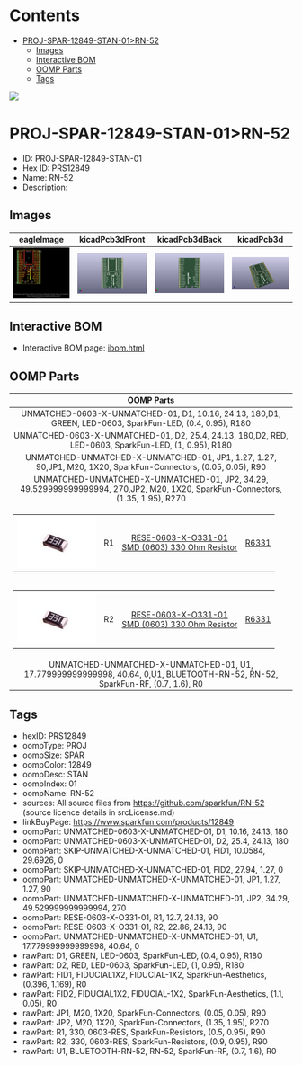 



Contents
========

* [PROJ-SPAR-12849-STAN-01>RN-52](#proj-spar-12849-stan-01rn-52)
	* [Images](#images)
	* [Interactive BOM](#interactive-bom)
	* [OOMP Parts](#oomp-parts)
	* [Tags](#tags)
  
![][im]
# PROJ-SPAR-12849-STAN-01>RN-52

- ID: PROJ-SPAR-12849-STAN-01
- Hex ID: PRS12849
- Name: RN-52
- Description: 

## Images
  
  

|eagleImage|kicadPcb3dFront|kicadPcb3dBack|kicadPcb3d|
| :---: | :---: | :---: | :---: |
|[![eagleImage](eagleImage_140.png)](eagleImage_600.png)|[![kicadPcb3dFront](kicadPcb3dFront_140.png)](kicadPcb3dFront_600.png)|[![kicadPcb3dBack](kicadPcb3dBack_140.png)](kicadPcb3dBack_600.png)|[![kicadPcb3d](kicadPcb3d_140.png)](kicadPcb3d_600.png)|

## Interactive BOM

- Interactive BOM page: [ibom.html](kicad/bom/ibom.html)

## OOMP Parts
  

|OOMP Parts|
| :---: |
|UNMATCHED-0603-X-UNMATCHED-01, D1, 10.16, 24.13, 180,D1, GREEN, LED-0603, SparkFun-LED, (0.4, 0.95), R180|
|UNMATCHED-0603-X-UNMATCHED-01, D2, 25.4, 24.13, 180,D2, RED, LED-0603, SparkFun-LED, (1, 0.95), R180|
|UNMATCHED-UNMATCHED-X-UNMATCHED-01, JP1, 1.27, 1.27, 90,JP1, M20, 1X20, SparkFun-Connectors, (0.05, 0.05), R90|
|UNMATCHED-UNMATCHED-X-UNMATCHED-01, JP2, 34.29, 49.529999999999994, 270,JP2, M20, 1X20, SparkFun-Connectors, (1.35, 1.95), R270|
|<table><tr><td>![RESE-0603-X-O331-01](https://raw.githubusercontent.com/oomlout/oomlout_OOMP_parts/main/RESE-0603-X-O331-01/image_140.jpg)</td><td> R1</td><td>[RESE-0603-X-O331-01<br>SMD (0603) 330 Ohm Resistor](https://github.com/oomlout/oomlout_OOMP_parts/tree/main/RESE-0603-X-O331-01/)</td><td>[R6331](https://github.com/oomlout/oomlout_OOMP_parts/tree/main/RESE-0603-X-O331-01/)</td></tr></table>|
|<table><tr><td>![RESE-0603-X-O331-01](https://raw.githubusercontent.com/oomlout/oomlout_OOMP_parts/main/RESE-0603-X-O331-01/image_140.jpg)</td><td> R2</td><td>[RESE-0603-X-O331-01<br>SMD (0603) 330 Ohm Resistor](https://github.com/oomlout/oomlout_OOMP_parts/tree/main/RESE-0603-X-O331-01/)</td><td>[R6331](https://github.com/oomlout/oomlout_OOMP_parts/tree/main/RESE-0603-X-O331-01/)</td></tr></table>|
|UNMATCHED-UNMATCHED-X-UNMATCHED-01, U1, 17.779999999999998, 40.64, 0,U1, BLUETOOTH-RN-52, RN-52, SparkFun-RF, (0.7, 1.6), R0|

## Tags

- hexID: PRS12849
- oompType: PROJ
- oompSize: SPAR
- oompColor: 12849
- oompDesc: STAN
- oompIndex: 01
- oompName: RN-52
- sources: All source files from https://github.com/sparkfun/RN-52 (source licence details in srcLicense.md)
- linkBuyPage: https://www.sparkfun.com/products/12849
- oompPart: UNMATCHED-0603-X-UNMATCHED-01, D1, 10.16, 24.13, 180
- oompPart: UNMATCHED-0603-X-UNMATCHED-01, D2, 25.4, 24.13, 180
- oompPart: SKIP-UNMATCHED-X-UNMATCHED-01, FID1, 10.0584, 29.6926, 0
- oompPart: SKIP-UNMATCHED-X-UNMATCHED-01, FID2, 27.94, 1.27, 0
- oompPart: UNMATCHED-UNMATCHED-X-UNMATCHED-01, JP1, 1.27, 1.27, 90
- oompPart: UNMATCHED-UNMATCHED-X-UNMATCHED-01, JP2, 34.29, 49.529999999999994, 270
- oompPart: RESE-0603-X-O331-01, R1, 12.7, 24.13, 90
- oompPart: RESE-0603-X-O331-01, R2, 22.86, 24.13, 90
- oompPart: UNMATCHED-UNMATCHED-X-UNMATCHED-01, U1, 17.779999999999998, 40.64, 0
- rawPart: D1, GREEN, LED-0603, SparkFun-LED, (0.4, 0.95), R180
- rawPart: D2, RED, LED-0603, SparkFun-LED, (1, 0.95), R180
- rawPart: FID1, FIDUCIAL1X2, FIDUCIAL-1X2, SparkFun-Aesthetics, (0.396, 1.169), R0
- rawPart: FID2, FIDUCIAL1X2, FIDUCIAL-1X2, SparkFun-Aesthetics, (1.1, 0.05), R0
- rawPart: JP1, M20, 1X20, SparkFun-Connectors, (0.05, 0.05), R90
- rawPart: JP2, M20, 1X20, SparkFun-Connectors, (1.35, 1.95), R270
- rawPart: R1, 330, 0603-RES, SparkFun-Resistors, (0.5, 0.95), R90
- rawPart: R2, 330, 0603-RES, SparkFun-Resistors, (0.9, 0.95), R90
- rawPart: U1, BLUETOOTH-RN-52, RN-52, SparkFun-RF, (0.7, 1.6), R0



[im]: kicadPcb3d_450.png
